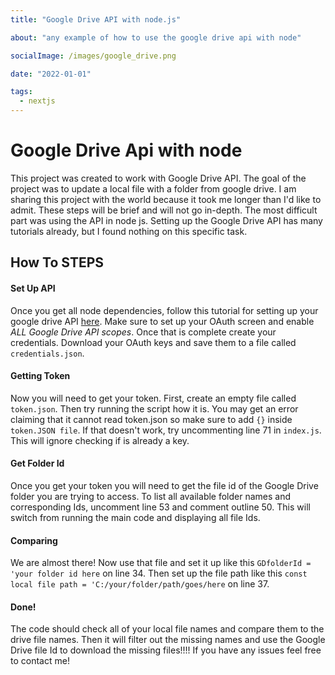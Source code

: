 ```yaml
---
title: "Google Drive API with node.js"

about: "any example of how to use the google drive api with node"

socialImage: /images/google_drive.png

date: "2022-01-01"

tags:
  - nextjs
---
```


# Google Drive Api with node

This project was created to work with Google Drive API. The goal of the project was to update a local file with a folder from google drive. I am sharing this project with the world because it took me longer than I'd like to admit. These steps will be brief and will not go in-depth. The most difficult part was using the API in node js. Setting up the Google Drive API has many tutorials already, but I found nothing on this specific task.

## How To STEPS

#### Set Up API

Once you get all node dependencies, follow this tutorial for setting up your google drive API [here](https://developers.google.com/drive/api/v3/enable-drive-api). Make sure to set up your OAuth screen and enable _ALL Google Drive API scopes_. Once that is complete create your credentials. Download your OAuth keys and save them to a file called `credentials.json`.

#### Getting Token

Now you will need to get your token. First, create an empty file called `token.json`. Then try running the script how it is. You may get an error claiming that it cannot read token.json so make sure to add `{}` inside `token.JSON file`. If that doesn't work, try uncommenting line 71 in `index.js`. This will ignore checking if is already a key.

#### Get Folder Id

Once you get your token you will need to get the file id of the Google Drive folder you are trying to access. To list all available folder names and corresponding Ids, uncomment line 53 and comment outline 50. This will switch from running the main code and displaying all file Ids.

#### Comparing

We are almost there! Now use that file and set it up like this `GDfolderId = 'your folder id here` on line 34. Then set up the file path like this `const local file path = 'C:/your/folder/path/goes/here` on line 37.

#### Done!

The code should check all of your local file names and compare them to the drive file names. Then it will filter out the missing names and use the Google Drive file Id to download the missing files!!!! If you have any issues feel free to contact me!
